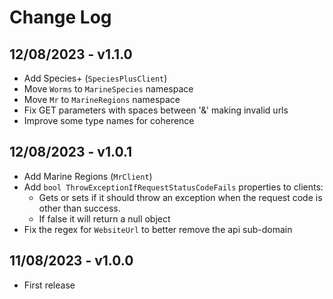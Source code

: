 # Change Log

## 12/08/2023 - v1.1.0

- Add Species+ (`SpeciesPlusClient`)
- Move `Worms` to `MarineSpecies` namespace
- Move `Mr` to `MarineRegions` namespace
- Fix GET parameters with spaces between '&' making invalid urls
- Improve some type names for coherence

## 12/08/2023 - v1.0.1

- Add Marine Regions (`MrClient`)
- Add `bool ThrowExceptionIfRequestStatusCodeFails` properties to clients:  
  - Gets or sets if it should throw an exception when the request code is other than success.  
  - If false it will return a null object
- Fix the regex for `WebsiteUrl` to better remove the api sub-domain

## 11/08/2023 - v1.0.0

- First release
